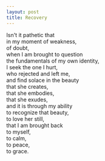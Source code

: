 ```yaml
---
layout: post
title: Recovery
---
```


Isn't it pathetic that  
in my moment of weakness,  
of doubt,  
when I am brought to question  
the fundamentals of my own identity,  
I seek the one I hurt,  
who rejected and left me,  
and find solace in the beauty  
that she creates,  
that she embodies,  
that she exudes,  
and it is through my ability  
to recognize that beauty,  
to love her still,  
that I am brought back  
to myself,  
to calm,  
to peace,  
to grace.

